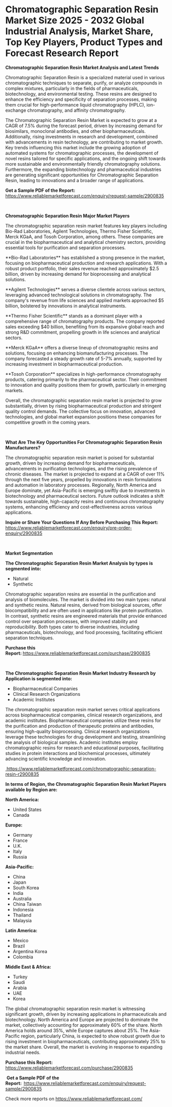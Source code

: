 <p><h1>Chromatographic Separation Resin Market Size 2025 - 2032 Global Industrial Analysis, Market Share, Top Key Players, Product Types and Forecast Research Report</h1></p><p><strong>Chromatographic Separation Resin Market Analysis and Latest Trends</strong></p>
<p><p>Chromatographic Separation Resin is a specialized material used in various chromatographic techniques to separate, purify, or analyze compounds in complex mixtures, particularly in the fields of pharmaceuticals, biotechnology, and environmental testing. These resins are designed to enhance the efficiency and specificity of separation processes, making them crucial for high-performance liquid chromatography (HPLC), ion-exchange chromatography, and affinity chromatography.</p><p>The Chromatographic Separation Resin Market is expected to grow at a CAGR of 7.5% during the forecast period, driven by increasing demand for biosimilars, monoclonal antibodies, and other biopharmaceuticals. Additionally, rising investments in research and development, combined with advancements in resin technology, are contributing to market growth. Key trends influencing this market include the growing adoption of automated systems for chromatographic processes, the development of novel resins tailored for specific applications, and the ongoing shift towards more sustainable and environmentally friendly chromatography solutions. Furthermore, the expanding biotechnology and pharmaceutical industries are generating significant opportunities for Chromatographic Separation Resin, leading to innovations and a broader range of applications.</p></p>
<p><strong>Get a Sample PDF of the Report:&nbsp;</strong> <a href="https://www.reliablemarketforecast.com/enquiry/request-sample/2900835?utm_campaign=3132&utm_medium=2&utm_source=Github&utm_content=ia&utm_term=16032025&utm_id=chromatographic-separation-resin">https://www.reliablemarketforecast.com/enquiry/request-sample/2900835</a></p>
<p>&nbsp;</p>
<p><strong>Chromatographic Separation Resin Major Market Players</strong></p>
<p><p>The chromatographic separation resin market features key players including Bio-Rad Laboratories, Agilent Technologies, Thermo Fisher Scientific, Merck KGaA, and Tosoh Corporation, among others. These companies are crucial in the biopharmaceutical and analytical chemistry sectors, providing essential tools for purification and separation processes.</p><p>**Bio-Rad Laboratories** has established a strong presence in the market, focusing on biopharmaceutical production and research applications. With a robust product portfolio, their sales revenue reached approximately $2.5 billion, driven by increasing demand for bioprocessing and analytical solutions.</p><p>**Agilent Technologies** serves a diverse clientele across various sectors, leveraging advanced technological solutions in chromatography. The company's revenue from life sciences and applied markets approached $5 billion, bolstered by innovations in analytical instruments.</p><p>**Thermo Fisher Scientific** stands as a dominant player with a comprehensive range of chromatography products. The company reported sales exceeding $40 billion, benefiting from its expansive global reach and strong R&D commitment, propelling growth in life sciences and analytical sectors.</p><p>**Merck KGaA** offers a diverse lineup of chromatographic resins and solutions, focusing on enhancing biomanufacturing processes. The company forecasted a steady growth rate of 5-7% annually, supported by increasing investment in biopharmaceutical production.</p><p>**Tosoh Corporation** specializes in high-performance chromatography products, catering primarily to the pharmaceutical sector. Their commitment to innovation and quality positions them for growth, particularly in emerging markets.</p><p>Overall, the chromatographic separation resin market is projected to grow substantially, driven by rising biopharmaceutical production and stringent quality control demands. The collective focus on innovation, advanced technologies, and global market expansion positions these companies for competitive growth in the coming years.</p></p>
<p>&nbsp;</p>
<p><strong>What Are The Key Opportunities For Chromatographic Separation Resin Manufacturers?</strong></p>
<p><p>The chromatographic separation resin market is poised for substantial growth, driven by increasing demand for biopharmaceuticals, advancements in purification technologies, and the rising prevalence of chronic diseases. The market is projected to expand at a CAGR of over 11% through the next five years, propelled by innovations in resin formulations and automation in laboratory processes. Regionally, North America and Europe dominate, yet Asia-Pacific is emerging swiftly due to investments in biotechnology and pharmaceutical sectors. Future outlook indicates a shift towards sustainable, high-capacity resins and continuous chromatography systems, enhancing efficiency and cost-effectiveness across various applications.</p></p>
<p><strong>Inquire or Share Your Questions If Any Before Purchasing This Report:</strong> <a href="https://www.reliablemarketforecast.com/enquiry/pre-order-enquiry/2900835?utm_campaign=3132&utm_medium=2&utm_source=Github&utm_content=ia&utm_term=16032025&utm_id=chromatographic-separation-resin">https://www.reliablemarketforecast.com/enquiry/pre-order-enquiry/2900835</a></p>
<p>&nbsp;</p>
<p><strong>Market Segmentation</strong></p>
<p><strong>The Chromatographic Separation Resin Market Analysis by types is segmented into:</strong></p>
<p><ul><li> Natural</li><li>Synthetic </li></ul></p>
<p><p>Chromatographic separation resins are essential in the purification and analysis of biomolecules. The market is divided into two main types: natural and synthetic resins. Natural resins, derived from biological sources, offer biocompatibility and are often used in applications like protein purification. In contrast, synthetic resins are engineered materials that provide enhanced control over separation processes, with improved stability and reproducibility. Both types cater to diverse industries, including pharmaceuticals, biotechnology, and food processing, facilitating efficient separation techniques.</p></p>
<p><strong>Purchase this Report:&nbsp;</strong><a href="https://www.reliablemarketforecast.com/purchase/2900835?utm_campaign=3132&utm_medium=2&utm_source=Github&utm_content=ia&utm_term=16032025&utm_id=chromatographic-separation-resin">https://www.reliablemarketforecast.com/purchase/2900835</a></p>
<p>&nbsp;</p>
<p><strong>The Chromatographic Separation Resin Market Industry Research by Application is segmented into:</strong></p>
<p><ul><li> Biopharmaceutical Companies</li><li>Clinical Research Organizations</li><li>Academic Institutes </li></ul></p>
<p><p>The chromatographic separation resin market serves critical applications across biopharmaceutical companies, clinical research organizations, and academic institutes. Biopharmaceutical companies utilize these resins for the purification and production of therapeutic proteins and antibodies, ensuring high-quality bioprocessing. Clinical research organizations leverage these technologies for drug development and testing, streamlining the analysis of biological samples. Academic institutes employ chromatographic resins for research and educational purposes, facilitating studies in protein interactions and biochemical processes, ultimately advancing scientific knowledge and innovation.</p></p>
<p><a href="https://www.reliablemarketforecast.com/chromatographic-separation-resin-r2900835?utm_campaign=3132&utm_medium=2&utm_source=Github&utm_content=ia&utm_term=16032025&utm_id=chromatographic-separation-resin">&nbsp;https://www.reliablemarketforecast.com/chromatographic-separation-resin-r2900835</a></p>
<p><strong>In terms of Region, the Chromatographic Separation Resin Market Players available by Region are:</strong></p>
<p>
    <p> <strong> North America: </strong>
        <ul>
            <li>United States</li>
            <li>Canada</li>
        </ul>
        </p> 
    <p> <strong> Europe: </strong>
        <ul>
            <li>Germany</li>
            <li>France</li>
            <li>U.K.</li>
            <li>Italy</li>
            <li>Russia</li>
        </ul>
        </p> 
    <p> <strong> Asia-Pacific: </strong>
        <ul>
            <li>China</li>
            <li>Japan</li>
            <li>South Korea</li>
            <li>India</li>
            <li>Australia</li>
            <li>China Taiwan</li>
            <li>Indonesia</li>
            <li>Thailand</li>
            <li>Malaysia</li>
        </ul>
        </p> 
    <p> <strong> Latin America: </strong>
        <ul>
            <li>Mexico</li>
            <li>Brazil</li>
            <li>Argentina Korea</li>
            <li>Colombia</li>
        </ul>
        </p> 
    <p> <strong> Middle East & Africa: </strong>
        <ul>
            <li>Turkey</li>
            <li>Saudi</li>
            <li>Arabia</li>
            <li>UAE</li>
            <li>Korea</li>
        </ul>
    </p>
    </p>
<p><p>The global chromatographic separation resin market is witnessing significant growth, driven by increasing applications in pharmaceuticals and biotechnology. North America and Europe are projected to dominate the market, collectively accounting for approximately 60% of the share. North America holds around 35%, while Europe captures about 25%. The Asia-Pacific region, particularly China, is expected to show robust growth due to rising investment in biopharmaceuticals, contributing approximately 25% to the market share. Overall, the market is evolving in response to expanding industrial needs.</p></p>
<p><strong>Purchase this Report: </strong><a href="https://www.reliablemarketforecast.com/purchase/2900835?utm_campaign=3132&utm_medium=2&utm_source=Github&utm_content=ia&utm_term=16032025&utm_id=chromatographic-separation-resin">https://www.reliablemarketforecast.com/purchase/2900835</a></p>
<p>&nbsp;<strong>Get a Sample PDF of the Report:&nbsp;&nbsp;</strong><a href="https://www.reliablemarketforecast.com/enquiry/request-sample/2900835?utm_campaign=3132&utm_medium=2&utm_source=Github&utm_content=ia&utm_term=16032025&utm_id=chromatographic-separation-resin">https://www.reliablemarketforecast.com/enquiry/request-sample/2900835</a></p>
<p><strong></strong></p>
<p>Check more reports on <a href="https://www.reliablemarketforecast.com/?utm_campaign=3132&utm_medium=2&utm_source=Github&utm_content=ia&utm_term=16032025&utm_id=chromatographic-separation-resin">https://www.reliablemarketforecast.com/</a></p>